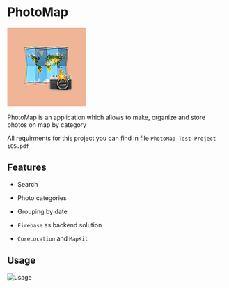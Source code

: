 # PhotoMap

![icon](./icon.png)

PhotoMap is an application which allows to make, organize and store photos on map by category

All requirments for this project you can find in file `PhotoMap Test Project - iOS.pdf`

## Features

* Search

* Photo categories

* Grouping by date

* `Firebase` as backend solution

* `CoreLocation` and `MapKit`

## Usage

![usage](./usage.gif)
